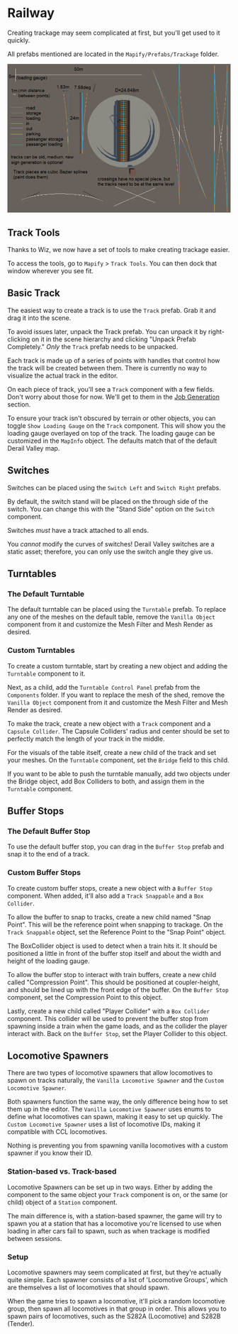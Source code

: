 # Railway

Creating trackage may seem complicated at first, but you'll get used to it quickly.

All prefabs mentioned are located in the `Mapify/Prefabs/Trackage` folder.

![Track Pieces](../assets/track-pieces.png)

## Track Tools

Thanks to Wiz, we now have a set of tools to make creating trackage easier.

To access the tools, go to `Mapify` > `Track Tools`.
You can then dock that window wherever you see fit.


## Basic Track

The easiest way to create a track is to use the `Track` prefab.
Grab it and drag it into the scene.

To avoid issues later, unpack the Track prefab.
You can unpack it by right-clicking on it in the scene hierarchy and clicking "Unpack Prefab Completely."
*Only* the `Track` prefab needs to be unpacked.

Each track is made up of a series of points with handles that control how the track will be created between them.
There is currently no way to visualize the actual track in the editor.

On each piece of track, you'll see a `Track` component with a few fields.
Don't worry about those for now. We'll get to them in the [Job Generation](jobs.md) section.

To ensure your track isn't obscured by terrain or other objects, you can toggle `Show Loading Gauge` on the `Track` component.
This will show you the loading gauge overlayed on top of the track.
The loading gauge can be customized in the `MapInfo` object.
The defaults match that of the default Derail Valley map.


## Switches

Switches can be placed using the `Switch Left` and `Switch Right` prefabs.

By default, the switch stand will be placed on the through side of the switch.
You can change this with the "Stand Side" option on the `Switch` component.

Switches *must* have a track attached to all ends.

You *cannot* modify the curves of switches!
Derail Valley switches are a static asset; therefore, you can only use the switch angle they give us.


## Turntables

### The Default Turntable

The default turntable can be placed using the `Turntable` prefab.
To replace any one of the meshes on the default table, remove the `Vanilla Object` component from it and customize the Mesh Filter and Mesh Render as desired.

### Custom Turntables

To create a custom turntable, start by creating a new object and adding the `Turntable` component to it.

Next, as a child, add the `Turntable Control Panel` prefab from the `Components` folder.
If you want to replace the mesh of the shed, remove the `Vanilla Object` component from it and customize the Mesh Filter and Mesh Render as desired.

To make the track, create a new object with a `Track` component and a `Capsule Collider`.
The Capsule Colliders' radius and center should be set to perfectly match the length of your track in the middle.

For the visuals of the table itself, create a new child of the track and set your meshes.
On the `Turntable` component, set the `Bridge` field to this child.

If you want to be able to push the turntable manually, add two objects under the Bridge object,
add Box Colliders to both, and assign them in the `Turntable` component.


## Buffer Stops

### The Default Buffer Stop

To use the default buffer stop, you can drag in the `Buffer Stop` prefab and snap it to the end of a track.

### Custom Buffer Stops

To create custom buffer stops, create a new object with a `Buffer Stop` component.
When added, it'll also add a `Track Snappable` and a `Box Collider`.

To allow the buffer to snap to tracks, create a new child named "Snap Point".
This will be the reference point when snapping to trackage.
On the `Track Snappable` object, set the Reference Point to the "Snap Point" object.

The BoxCollider object is used to detect when a train hits it.
It should be positioned a little in front of the buffer stop itself and about the width and height of the loading gauge.

To allow the buffer stop to interact with train buffers, create a new child called "Compression Point".
This should be positioned at coupler-height, and should be lined up with the front edge of the buffer.
On the `Buffer Stop` component, set the Compression Point to this object.

Lastly, create a new child called "Player Collider" with a `Box Collider` component.
This collider will be used to prevent the buffer stop from spawning inside a train when the game loads,
and as the collider the player interact with.
Back on the `Buffer Stop`, set the Player Collider to this object.


## Locomotive Spawners

There are two types of locomotive spawners that allow locomotives to spawn on tracks naturally,
the `Vanilla Locomotive Spawner` and the `Custom Locomotive Spawner`.

Both spawners function the same way, the only difference being how to set them up in the editor.
The `Vanilla Locomotive Spawner` uses enums to define what locomotives can spawn, making it easy to set up quickly.
The `Custom Locomotive Spawner` uses a list of locomotive IDs, making it compatible with CCL locomotives.

Nothing is preventing you from spawning vanilla locomotives with a custom spawner if you know their ID.

### Station-based vs. Track-based

Locomotive Spawners can be set up in two ways.
Either by adding the component to the same object your `Track` component is on, or the same (or child) object of a `Station` component.

The main difference is, with a station-based spawner, the game will try to spawn you at a station that has a locomotive you're licensed to use
when loading in after cars fail to spawn, such as when trackage is modified between sessions.

### Setup

Locomotive spawners may seem complicated at first, but they're actually quite simple.
Each spawner consists of a list of 'Locomotive Groups', which are themselves a list of locomotives that should spawn.

When the game tries to spawn a locomotive, it'll pick a random locomotive group, then spawn all locomotives in that group in order.
This allows you to spawn pairs of locomotives, such as the S282A (Locomotive) and S282B (Tender).
